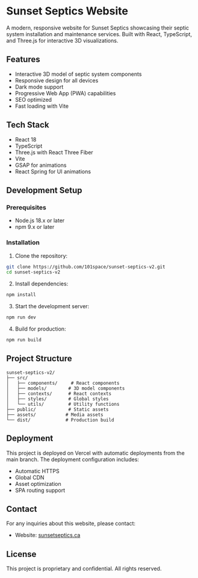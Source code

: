 ﻿# Sunset Septics Website

A modern, responsive website for Sunset Septics showcasing their septic system installation and maintenance services. Built with React, TypeScript, and Three.js for interactive 3D visualizations.

## Features

- Interactive 3D model of septic system components
- Responsive design for all devices
- Dark mode support
- Progressive Web App (PWA) capabilities
- SEO optimized
- Fast loading with Vite

## Tech Stack

- React 18
- TypeScript
- Three.js with React Three Fiber
- Vite
- GSAP for animations
- React Spring for UI animations

## Development Setup

### Prerequisites

- Node.js 18.x or later
- npm 9.x or later

### Installation

1. Clone the repository:
```bash
git clone https://github.com/101space/sunset-septics-v2.git
cd sunset-septics-v2
```

2. Install dependencies:
```bash
npm install
```

3. Start the development server:
```bash
npm run dev
```

4. Build for production:
```bash
npm run build
```

## Project Structure

```
sunset-septics-v2/
├── src/
│   ├── components/     # React components
│   ├── models/        # 3D model components
│   ├── contexts/      # React contexts
│   ├── styles/        # Global styles
│   └── utils/         # Utility functions
├── public/            # Static assets
├── assets/           # Media assets
└── dist/             # Production build
```

## Deployment

This project is deployed on Vercel with automatic deployments from the main branch. The deployment configuration includes:

- Automatic HTTPS
- Global CDN
- Asset optimization
- SPA routing support

## Contact

For any inquiries about this website, please contact:
- Website: [sunsetseptics.ca](https://sunsetseptics.ca)

## License

This project is proprietary and confidential. All rights reserved.
